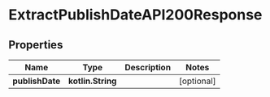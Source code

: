 
# ExtractPublishDateAPI200Response

## Properties
| Name | Type | Description | Notes |
| ------------ | ------------- | ------------- | ------------- |
| **publishDate** | **kotlin.String** |  |  [optional] |



